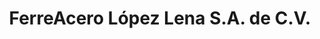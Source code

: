 ---
title: "FerreAcero López Lena S.A. de C.V."
url: /union-hidalgo/ferreacero-lopez-lena-s-a-de-c-v/
shop: hardware
---